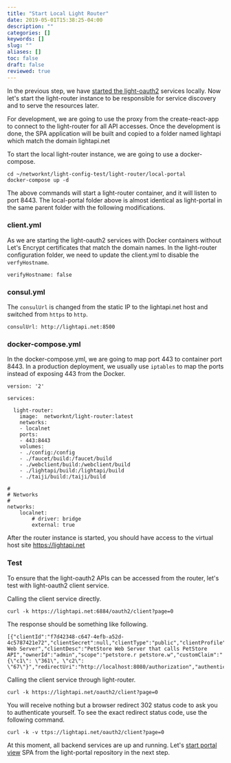 ```yaml
---
title: "Start Local Light Router"
date: 2019-05-01T15:38:25-04:00
description: ""
categories: []
keywords: []
slug: ""
aliases: []
toc: false
draft: false
reviewed: true
---
```


In the previous step, we have [started the light-oauth2][] services locally. Now let's start the light-router instance to be responsible for service discovery and to serve the resources later. 

For development, we are going to use the proxy from the create-react-app to connect to the light-router for all API accesses. Once the development is done, the SPA application will be built and copied to a folder named lightapi which match the domain lightapi.net

To start the local light-router instance, we are going to use a docker-compose.

```
cd ~/networknt/light-config-test/light-router/local-portal
docker-compose up -d
```

The above commands will start a light-router container, and it will listen to port 8443. The local-portal folder above is almost identical as light-portal in the same parent folder with the following modifications. 

### client.yml

As we are starting the light-oauth2 services with Docker containers without Let's Encrypt certificates that match the domain names. In the light-router configuration folder, we need to update the client.yml to disable the `verfyHostname`. 

```
verifyHostname: false
```

### consul.yml

The `consulUrl` is changed from the static IP to the lightapi.net host and switched from `https` to `http`.  

```
consulUrl: http://lightapi.net:8500
```

### docker-compose.yml

In the docker-compose.yml, we are going to map port 443 to container port 8443. In a production deployment, we usually use `iptables` to map the ports instead of exposing 443 from the Docker. 

```
version: '2'

services:

  light-router:
    image:  networknt/light-router:latest
    networks:
    - localnet
    ports:
    - 443:8443
    volumes:
    - ./config:/config
    - ./faucet/build:/faucet/build
    - ./webclient/build:/webclient/build
    - ./lightapi/build:/lightapi/build
    - ./taiji/build:/taiji/build

#
# Networks
#
networks:
    localnet:
        # driver: bridge
        external: true

```

After the router instance is started, you should have access to the virtual host site https://lightapi.net

### Test

To ensure that the light-oauth2 APIs can be accessed from the router, let's test with light-oauth2 client service.

Calling the client service directly. 

```
curl -k https://lightapi.net:6884/oauth2/client?page=0
```

The response should be something like following.

```
[{"clientId":"f7d42348-c647-4efb-a52d-4c5787421e72","clientSecret":null,"clientType":"public","clientProfile":"mobile","clientName":"PetStore Web Server","clientDesc":"PetStore Web Server that calls PetStore API","ownerId":"admin","scope":"petstore.r petstore.w","customClaim":"{\"c1\": \"361\", \"c2\": \"67\"}","redirectUri":"http://localhost:8080/authorization","authenticateClass":null,"derefClientId":null}]
```

Calling the client service through light-router.

```
curl -k https://lightapi.net/oauth2/client?page=0
```

You will receive nothing but a browser redirect 302 status code to ask you to authenticate yourself. To see the exact redirect status code, use the following command.

```
curl -k -v ttps://lightapi.net/oauth2/client?page=0
```

At this moment, all backend services are up and running. Let's [start portal view][] SPA from the light-portal repository in the next step. 

[started the light-oauth2]: /tutorial/portal/local-router/light-oauth2/
[start portal view]: /tutorial/portal/local-router/portal-view/
